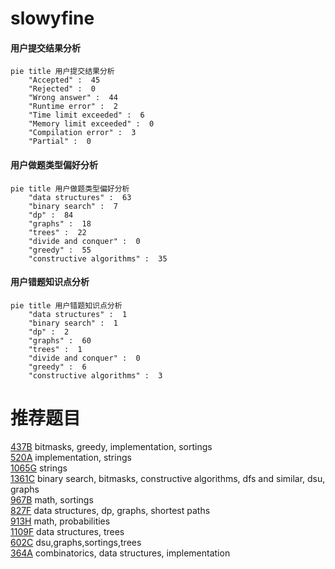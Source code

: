 # slowyfine

<!-- tabs:start -->



#### **用户提交结果分析**

```mermaid
pie title 用户提交结果分析
    "Accepted" :  45
    "Rejected" :  0
    "Wrong answer" :  44
    "Runtime error" :  2
    "Time limit exceeded" :  6
    "Memory limit exceeded" :  0
    "Compilation error" :  3
    "Partial" :  0
```

#### **用户做题类型偏好分析**

```mermaid
pie title 用户做题类型偏好分析
    "data structures" :  63
    "binary search" :  7
    "dp" :  84
    "graphs" :  18
    "trees" :  22
    "divide and conquer" :  0
    "greedy" :  55
    "constructive algorithms" :  35
```
#### **用户错题知识点分析**

```mermaid
pie title 用户错题知识点分析
    "data structures" :  1
    "binary search" :  1
    "dp" :  2
    "graphs" :  60
    "trees" :  1
    "divide and conquer" :  0
    "greedy" :  6
    "constructive algorithms" :  3
```



<!-- tabs:end -->
# 推荐题目
[437B](https://codeforces.com/contest/437/problem/B)		bitmasks,
                        greedy,
                        implementation,
                        sortings		  
[520A](https://codeforces.com/contest/520/problem/A)		implementation,
                        strings		  
[1065G](https://codeforces.com/contest/1065/problem/G)		strings		  
[1361C](https://codeforces.com/contest/1361/problem/C)		binary search,
                        bitmasks,
                        constructive algorithms,
                        dfs and similar,
                        dsu,
                        graphs		  
[967B](https://codeforces.com/contest/967/problem/B)		math,
                        sortings		  
[827F](https://codeforces.com/contest/827/problem/F)		data structures,
                        dp,
                        graphs,
                        shortest paths		  
[913H](https://codeforces.com/contest/913/problem/H)		math,
                        probabilities		  
[1109F](https://codeforces.com/contest/1109/problem/F)		data structures,
                        trees		  
[602C](https://codeforces.com/contest/602/problem/C)		dsu,graphs,sortings,trees		  
[364A](https://codeforces.com/contest/364/problem/A)		combinatorics,
                        data structures,
                        implementation		  
